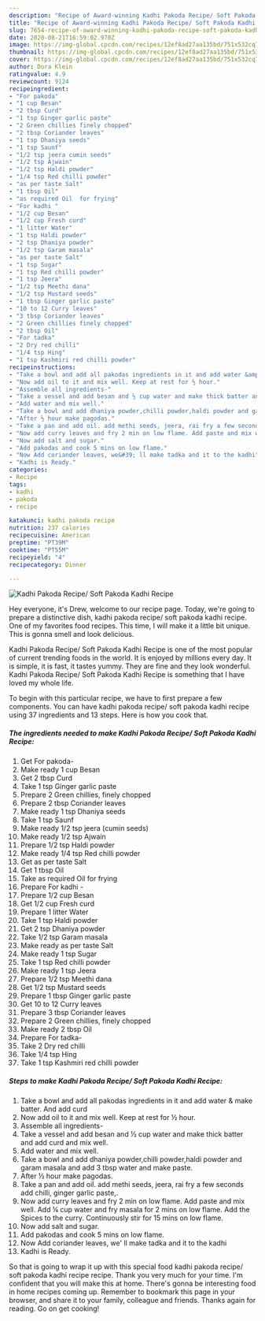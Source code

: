 ```yaml
---
description: "Recipe of Award-winning Kadhi Pakoda Recipe/ Soft Pakoda Kadhi Recipe"
title: "Recipe of Award-winning Kadhi Pakoda Recipe/ Soft Pakoda Kadhi Recipe"
slug: 7654-recipe-of-award-winning-kadhi-pakoda-recipe-soft-pakoda-kadhi-recipe
date: 2020-08-21T16:59:02.970Z
image: https://img-global.cpcdn.com/recipes/12ef8ad27aa135bd/751x532cq70/kadhi-pakoda-recipe-soft-pakoda-kadhi-recipe-recipe-main-photo.jpg
thumbnail: https://img-global.cpcdn.com/recipes/12ef8ad27aa135bd/751x532cq70/kadhi-pakoda-recipe-soft-pakoda-kadhi-recipe-recipe-main-photo.jpg
cover: https://img-global.cpcdn.com/recipes/12ef8ad27aa135bd/751x532cq70/kadhi-pakoda-recipe-soft-pakoda-kadhi-recipe-recipe-main-photo.jpg
author: Dora Klein
ratingvalue: 4.9
reviewcount: 9124
recipeingredient:
- "For pakoda"
- "1 cup Besan"
- "2 tbsp Curd"
- "1 tsp Ginger garlic paste"
- "2 Green chillies finely chopped"
- "2 tbsp Coriander leaves"
- "1 tsp Dhaniya seeds"
- "1 tsp Saunf"
- "1/2 tsp jeera cumin seeds"
- "1/2 tsp Ajwain"
- "1/2 tsp Haldi powder"
- "1/4 tsp Red chilli powder"
- "as per taste Salt"
- "1 tbsp Oil"
- "as required Oil  for frying"
- "For kadhi "
- "1/2 cup Besan"
- "1/2 cup Fresh curd"
- "1 litter Water"
- "1 tsp Haldi powder"
- "2 tsp Dhaniya powder"
- "1/2 tsp Garam masala"
- "as per taste Salt"
- "1 tsp Sugar"
- "1 tsp Red chilli powder"
- "1 tsp Jeera"
- "1/2 tsp Meethi dana"
- "1/2 tsp Mustard seeds"
- "1 tbsp Ginger garlic paste"
- "10 to 12 Curry leaves"
- "3 tbsp Coriander leaves"
- "2 Green chillies finely chopped"
- "2 tbsp Oil"
- "For tadka"
- "2 Dry red chilli"
- "1/4 tsp Hing"
- "1 tsp Kashmiri red chilli powder"
recipeinstructions:
- "Take a bowl and add all pakodas ingredients in it and add water &amp; make batter. And add curd"
- "Now add oil to it and mix well. Keep at rest for ½ hour."
- "Assemble all ingredients-"
- "Take a vessel and add besan and ½ cup water and make thick batter and add curd and mix well."
- "Add water and mix well."
- "Take a bowl and add dhaniya powder,chilli powder,haldi powder and garam masala and add 3 tbsp water and make paste."
- "After ½ hour make pagodas."
- "Take a pan and add oil. add methi seeds, jeera, rai fry a few seconds add chilli, ginger garlic paste,."
- "Now add curry leaves and fry 2 min on low flame. Add paste and mix well. Add ¼ cup water and fry masala for 2 mins on low flame. Add the Spices to the curry. Continuously stir for 15 mins on low flame."
- "Now add salt and sugar."
- "Add pakodas and cook 5 mins on low flame."
- "Now Add coriander leaves, we&#39; ll make tadka and it to the kadhi"
- "Kadhi is Ready."
categories:
- Recipe
tags:
- kadhi
- pakoda
- recipe

katakunci: kadhi pakoda recipe 
nutrition: 237 calories
recipecuisine: American
preptime: "PT39M"
cooktime: "PT55M"
recipeyield: "4"
recipecategory: Dinner

---
```



![Kadhi Pakoda Recipe/ Soft Pakoda Kadhi Recipe](https://img-global.cpcdn.com/recipes/12ef8ad27aa135bd/751x532cq70/kadhi-pakoda-recipe-soft-pakoda-kadhi-recipe-recipe-main-photo.jpg)

Hey everyone, it's Drew, welcome to our recipe page. Today, we're going to prepare a distinctive dish, kadhi pakoda recipe/ soft pakoda kadhi recipe. One of my favorites food recipes. This time, I will make it a little bit unique. This is gonna smell and look delicious.



Kadhi Pakoda Recipe/ Soft Pakoda Kadhi Recipe is one of the most popular of current trending foods in the world. It is enjoyed by millions every day. It is simple, it is fast, it tastes yummy. They are fine and they look wonderful. Kadhi Pakoda Recipe/ Soft Pakoda Kadhi Recipe is something that I have loved my whole life.


To begin with this particular recipe, we have to first prepare a few components. You can have kadhi pakoda recipe/ soft pakoda kadhi recipe using 37 ingredients and 13 steps. Here is how you cook that.

<!--inarticleads1-->

##### The ingredients needed to make Kadhi Pakoda Recipe/ Soft Pakoda Kadhi Recipe:

1. Get For pakoda-
1. Make ready 1 cup Besan
1. Get 2 tbsp Curd
1. Take 1 tsp Ginger garlic paste
1. Prepare 2 Green chillies, finely chopped
1. Prepare 2 tbsp Coriander leaves
1. Make ready 1 tsp Dhaniya seeds
1. Take 1 tsp Saunf
1. Make ready 1/2 tsp jeera (cumin seeds)
1. Make ready 1/2 tsp Ajwain
1. Prepare 1/2 tsp Haldi powder
1. Make ready 1/4 tsp Red chilli powder
1. Get as per taste Salt
1. Get 1 tbsp Oil
1. Take as required Oil  for frying
1. Prepare For kadhi -
1. Prepare 1/2 cup Besan
1. Get 1/2 cup Fresh curd
1. Prepare 1 litter Water
1. Take 1 tsp Haldi powder
1. Get 2 tsp Dhaniya powder
1. Take 1/2 tsp Garam masala
1. Make ready as per taste Salt
1. Make ready 1 tsp Sugar
1. Take 1 tsp Red chilli powder
1. Make ready 1 tsp Jeera
1. Prepare 1/2 tsp Meethi dana
1. Get 1/2 tsp Mustard seeds
1. Prepare 1 tbsp Ginger garlic paste
1. Get 10 to 12 Curry leaves
1. Prepare 3 tbsp Coriander leaves
1. Prepare 2 Green chillies, finely chopped
1. Make ready 2 tbsp Oil
1. Prepare For tadka-
1. Take 2 Dry red chilli
1. Take 1/4 tsp Hing
1. Take 1 tsp Kashmiri red chilli powder




<!--inarticleads2-->

##### Steps to make Kadhi Pakoda Recipe/ Soft Pakoda Kadhi Recipe:

1. Take a bowl and add all pakodas ingredients in it and add water &amp; make batter. And add curd
1. Now add oil to it and mix well. Keep at rest for ½ hour.
1. Assemble all ingredients-
1. Take a vessel and add besan and ½ cup water and make thick batter and add curd and mix well.
1. Add water and mix well.
1. Take a bowl and add dhaniya powder,chilli powder,haldi powder and garam masala and add 3 tbsp water and make paste.
1. After ½ hour make pagodas.
1. Take a pan and add oil. add methi seeds, jeera, rai fry a few seconds add chilli, ginger garlic paste,.
1. Now add curry leaves and fry 2 min on low flame. Add paste and mix well. Add ¼ cup water and fry masala for 2 mins on low flame. Add the Spices to the curry. Continuously stir for 15 mins on low flame.
1. Now add salt and sugar.
1. Add pakodas and cook 5 mins on low flame.
1. Now Add coriander leaves, we&#39; ll make tadka and it to the kadhi
1. Kadhi is Ready.




So that is going to wrap it up with this special food kadhi pakoda recipe/ soft pakoda kadhi recipe recipe. Thank you very much for your time. I'm confident that you will make this at home. There's gonna be interesting food in home recipes coming up. Remember to bookmark this page in your browser, and share it to your family, colleague and friends. Thanks again for reading. Go on get cooking!
